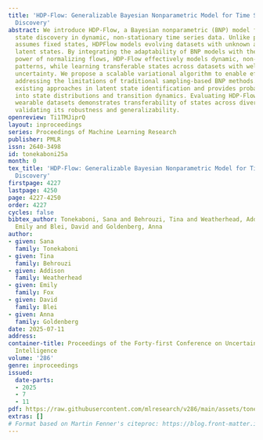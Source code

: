 ```yaml
---
title: 'HDP-Flow: Generalizable Bayesian Nonparametric Model for Time Series State
  Discovery'
abstract: We introduce HDP-Flow, a Bayesian nonparametric (BNP) model for unsupervised
  state discovery in dynamic, non-stationary time series data. Unlike prior work that
  assumes fixed states, HDPFlow models evolving datasets with unknown and variable
  latent states. By integrating the adaptability of BNP models with the expressive
  power of normalizing flows, HDP-Flow effectively models dynamic, non-stationary
  patterns, while learning transferable states across datasets with wellcalibrated
  uncertainty. We propose a scalable variational algorithm to enable efficient inference,
  addressing the limitations of traditional sampling-based BNP methods. HDP-Flow outperforms
  existing approaches in latent state identification and provides probabilistic insight
  into state distributions and transition dynamics. Evaluating HDP-Flow across two
  wearable datasets demonstrates transferability of states across diverse sub-populations,
  validating its robustness and generalizability.
openreview: Ti1TMJiprQ
layout: inproceedings
series: Proceedings of Machine Learning Research
publisher: PMLR
issn: 2640-3498
id: tonekaboni25a
month: 0
tex_title: 'HDP-Flow: Generalizable Bayesian Nonparametric Model for Time Series State
  Discovery'
firstpage: 4227
lastpage: 4250
page: 4227-4250
order: 4227
cycles: false
bibtex_author: Tonekaboni, Sana and Behrouzi, Tina and Weatherhead, Addison and Fox,
  Emily and Blei, David and Goldenberg, Anna
author:
- given: Sana
  family: Tonekaboni
- given: Tina
  family: Behrouzi
- given: Addison
  family: Weatherhead
- given: Emily
  family: Fox
- given: David
  family: Blei
- given: Anna
  family: Goldenberg
date: 2025-07-11
address:
container-title: Proceedings of the Forty-first Conference on Uncertainty in Artificial
  Intelligence
volume: '286'
genre: inproceedings
issued:
  date-parts:
  - 2025
  - 7
  - 11
pdf: https://raw.githubusercontent.com/mlresearch/v286/main/assets/tonekaboni25a/tonekaboni25a.pdf
extras: []
# Format based on Martin Fenner's citeproc: https://blog.front-matter.io/posts/citeproc-yaml-for-bibliographies/
---
```

